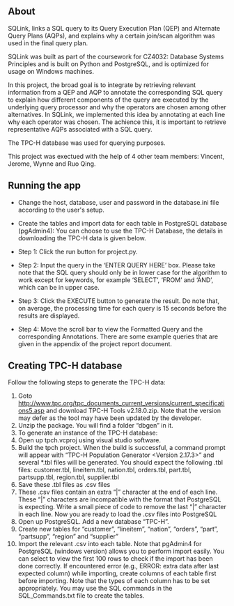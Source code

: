 ## About

SQLink, links a SQL query to its Query Execution Plan (QEP) and Alternate Query Plans (AQPs), and explains why a certain join/scan algorithm was used in the final query plan. 

SQLink was built as part of the coursework for CZ4032: Database Systems Principles and is built on Python and PostgreSQL, and is optimized for usage on Windows machines. 

In this project, the broad goal is to integrate by retrieving relevant information from a QEP and AQP to annotate the corresponding SQL query to explain how different components of the query are executed by the underlying query processor and why the operators are chosen among other alternatives. In SQLink, we implemented this idea by annotating at each line  why each operator was chosen. The achience this, it is important to retrieve representative AQPs associated with a SQL query. 

The TPC-H database was used for querying purposes.

This project was exectued with the help of 4 other team members: Vincent, Jerome, Wynne and Ruo Qing.
 
## Running the app


* Change the host, database, user and password in the database.ini file according to the
user's setup.
* Create the tables and import data for each table in PostgreSQL database (pgAdmin4): You can choose to use the TPC-H Database, the details in downloading the TPC-H data is given below.

* Step 1: Click the run button for project.py.
* Step 2: Input the query in the ‘ENTER QUERY HERE’ box. Please take note that the SQL
query should only be in lower case for the algorithm to work except for keywords, for
example ‘SELECT’, ‘FROM’ and ‘AND’, which can be in upper case.
* Step 3: Click the EXECUTE button to generate the result. Do note that, on average, the
processing time for each query is 15 seconds before the results are displayed.
* Step 4: Move the scroll bar to view the Formatted Query and the corresponding Annotations.
There are some example queries that are given in the appendix of the project report document.


## Creating TPC-H database
Follow the following steps to generate the TPC-H data:

1. Goto
http://www.tpc.org/tpc_documents_current_versions/current_specifications5.asp
and download TPC-H Tools v2.18.0.zip. Note that the version may defer as the tool
may have been updated by the developer.
2. Unzip the package. You will find a folder “dbgen” in it.
3. To generate an instance of the TPC-H database:
4. Open up tpch.vcproj using visual studio software.
5. Build the tpch project. When the build is successful, a command prompt will
appear with “TPC-H Population Generator <Version 2.17.3>” and several *.tbl files will be generated. You should expect the following .tbl files: customer.tbl, lineitem.tbl, nation.tbl, orders.tbl, part.tbl, partsupp.tbl, region.tbl, supplier.tbl
6. Save these .tbl files as .csv files
7. These .csv files contain an extra “|” character at the end of each line. These
“|” characters are incompatible with the format that PostgreSQL is expecting. Write a small piece of code to remove the last “|” character in each line. Now you are ready to load the .csv files into PostgreSQL
8. Open up PostgreSQL. Add a new database “TPC-H”.
9. Create new tables for “customer”, “lineitem”, “nation”, “orders”, “part”,
“partsupp”, “region” and “supplier”
10. Import the relevant .csv into each table. Note that pgAdmin4 for PostgreSQL
(windows version) allows you to perform import easily. You can select to view the first 100 rows to check if the import has been done correctly.
If encountered error (e.g., ERROR: extra data after last expected column) while importing, create columns of each table first before importing. Note that the types of each column has to be set appropriately. You may use the SQL commands in the SQL_Commands.txt file to create the tables.

